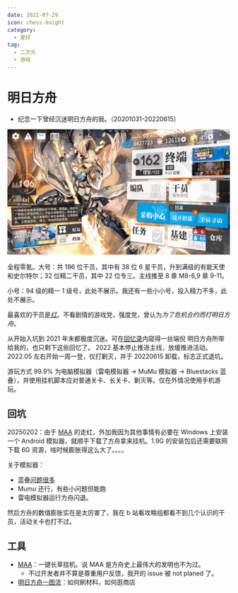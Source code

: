 ```yaml
---
date: 2022-07-29
icon: chess-knight
category:
  - 爱好
tag:
  - 二次元
  - 游戏
---
```


# 明日方舟

- 纪念一下曾经沉迷明日方舟的我。（20201031-20220615）

![我的明日方舟账号](/images/hobbies/other_games/arknights/arknights.png)

全程零氪。大号：共 196 位干员，其中有 38 位 6 星干员，升到满级的有能天使和史尔特尔；32 位精二干员，其中 22 位专三。主线推至 8 章 M8-6,9 章 9-11。

小号：94 级的精一 1 级号，此处不展示。我还有一些小小号，投入精力不多，此处不展示。

最喜欢的干员是[_红_](https://prts.wiki/w/红)。不看剧情的游戏党，强度党，曾认为*为了危机合约而打明日方舟*。

从开始入坑到 2021 年末都极度沉迷。可在[回忆录](../../hide/memories.md#电脑室)内窥得一丝端倪 <span class="heimu" title="你知道的太多了">明日方舟所带给我的，也只剩下这些回忆了。</span> 2022 基本停止推进主线，放缓推进活动。2022.05 左右开始一周一登，仅打剿灭，并于 20220615 卸载，标志正式退坑。

游玩方式 99.9% 为电脑模拟器（雷电模拟器 -> MuMu 模拟器 -> Bluestacks 蓝叠），并使用挂机脚本应对普通关卡、长关卡、剿灭等。仅在外情况使用手机游玩。

## 回坑

20250202：由于 [MAA](https://github.com/MaaAssistantArknights/MaaAssistantArknights/) 的走红，外加我因为其他事情有必要在 Windows 上安装一个 Android 模拟器，就顺手下载了方舟拿来挂机。1.9G 的安装包后还需要联网下载 6G 资源，啥时候膨胀得这么大了。。。。

关于模拟器：

- 蓝叠[问题很多](../../gossip/fuckxxx.md#蓝叠模拟器有多难用)
- Mumu 还行，有些小问题但能跑
- 雷电模拟器运行方舟闪退。

然后方舟的数值膨胀实在是太厉害了，我在 b 站看攻略组都看不到几个认识的干员，活动关卡也打不过。

## 工具

- [MAA](https://github.com/MaaAssistantArknights/MaaAssistantArknights/)：一键长草挂机。说 MAA 是方舟史上最伟大的发明也不为过。
  - 不过开发者并不算是尊重用户反馈，我开的 issue 被 not planed 了。
- [明日方舟一图流](https://ark.yituliu.cn/)：如何刷材料，如何逛商店
